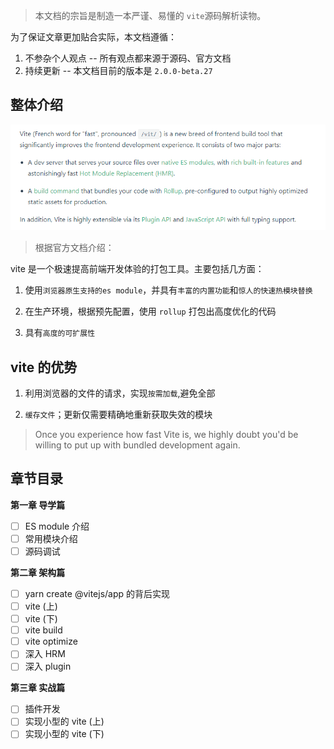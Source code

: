 > 本文档的宗旨是制造一本严谨、易懂的 `vite`源码解析读物。

为了保证文章更加贴合实际，本文档遵循：

1. 不参杂个人观点 -- 所有观点都来源于源码、官方文档
2. 持续更新 -- 本文档目前的版本是 `2.0.0-beta.27`

## 整体介绍

![vite 文档 Overview](../_media/overview.png)
> 根据官方文档介绍：

vite 是一个极速提高前端开发体验的打包工具。主要包括几方面：

1. 使用`浏览器原生支持的es module`，并具有`丰富的内置功能`和`惊人的快速热模块替换`

2. 在生产环境，根据预先配置，使用 `rollup` 打包出高度优化的代码 

3. 具有`高度的可扩展性`

## vite 的优势

1. 利用浏览器的文件的请求，实现`按需加载`,避免全部
   
2. `缓存文件`；更新仅需要精确地重新获取失效的模块

> Once you experience how fast Vite is, we highly doubt you'd be willing to put up with bundled development again.

## 章节目录

**第一章 导学篇**

- [ ] ES module 介绍
- [ ] 常用模块介绍
- [ ] 源码调试

**第二章 架构篇**

 - [ ] yarn create @vitejs/app 的背后实现
 - [ ] vite (上)
 - [ ] vite (下)
 - [ ] vite build
 - [ ] vite optimize
 - [ ] 深入 HRM
 - [ ] 深入 plugin
  
**第三章 实战篇**

 - [ ] 插件开发
 - [ ] 实现小型的 vite (上)
 - [ ] 实现小型的 vite (下)
